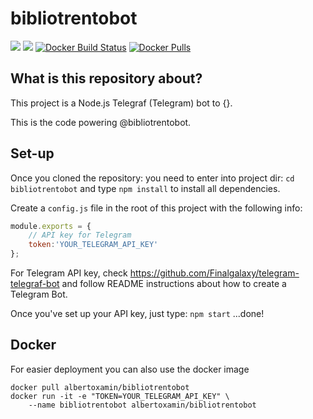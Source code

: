 # bibliotrentobot
[![](https://images.microbadger.com/badges/version/albertoxamin/bibliotrentobot.svg)](https://microbadger.com/images/albertoxamin/bibliotrentobot)
[![](https://images.microbadger.com/badges/image/albertoxamin/bibliotrentobot.svg)](https://microbadger.com/images/albertoxamin/bibliotrentobot)
[![Docker Build Status](https://img.shields.io/docker/build/albertoxamin/bibliotrentobot.svg)](https://hub.docker.com/r/albertoxamin/bibliotrentobot/)
[![Docker Pulls](https://img.shields.io/docker/pulls/albertoxamin/bibliotrentobot.svg)](https://hub.docker.com/r/albertoxamin/bibliotrentobot/)

## What is this repository about?
This project is a Node.js Telegraf (Telegram) bot to {}.

This is the code powering @bibliotrentobot.

## Set-up
Once you cloned the repository:
you need to enter into project dir: `cd bibliotrentobot`
and type `npm install` to install all dependencies.

Create a `config.js` file in the root of this project with the following info:
```javascript
module.exports = {
    // API key for Telegram
    token:'YOUR_TELEGRAM_API_KEY'
};
```
For Telegram API key, check https://github.com/Finalgalaxy/telegram-telegraf-bot and follow README instructions about how to create a Telegram Bot.

Once you've set up your API key, just type:
`npm start`
...done!

## Docker
For easier deployment you can also use the docker image

```shell
docker pull albertoxamin/bibliotrentobot
docker run -it -e "TOKEN=YOUR_TELEGRAM_API_KEY" \
    --name bibliotrentobot albertoxamin/bibliotrentobot
```
